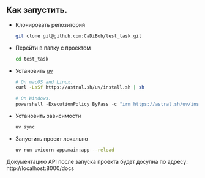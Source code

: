 ## Как запустить.

- Клонировать репозиторий
    ```bash
    git clone git@github.com:CaDiBob/test_task.git
    ```
- Перейти в папку с проектом
    ```bash
    cd test_task
    ```

- Установить [uv](https://github.com/astral-sh/uv?tab=readme-ov-file#installation)
    ```bash
    # On macOS and Linux.
    curl -LsSf https://astral.sh/uv/install.sh | sh
    ```
    ```PowerShell
    # On Windows.
    powershell -ExecutionPolicy ByPass -c "irm https://astral.sh/uv/install.ps1 | iex"
    ```
- Установить зависимости
    ```bash
    uv sync
    ```

- Запустить проект локально
    ```bash
    uv run uvicorn app.main:app --reload
    ```
Документацию API после запуска проекта будет досупна по адресу: http://localhost:8000/docs
